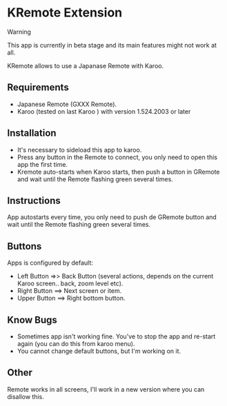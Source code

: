 # KRemote  Extension

> [!WARNING]  
> This app is currently in beta stage and its main features might not work at all.


KRemote allows to use a Japanase Remote with Karoo.

## Requirements
- Japanese Remote (GXXX Remote).
- Karoo (tested on last Karoo ) with version 1.524.2003 or later

## Installation
- It's necessary to sideload this app to karoo.
- Press any button in the Remote to connect, you only need to open this app the first time.
- Kremote auto-starts when Karoo starts, then push a button in GRemote and wait until the Remote flashing green several times.

## Instructions
App autostarts every time, you only need to push de GRemote button and wait until the Remote flashing green several times.

## Buttons
Apps is configured by default:

- Left Button =>> Back Button (several actions, depends on the current Karoo screen.. back, zoom level etc).
- Right Button ==> Next screen or item. 
- Upper Button ==> Right bottom button.

## Know Bugs
- Sometimes app isn't working fine. You've to stop the app and re-start again (you can do this from karoo menu).
- You cannot change default buttons, but I'm working on it.

## Other
Remote works in all screens, I'll work in a new version where you can disallow this.
